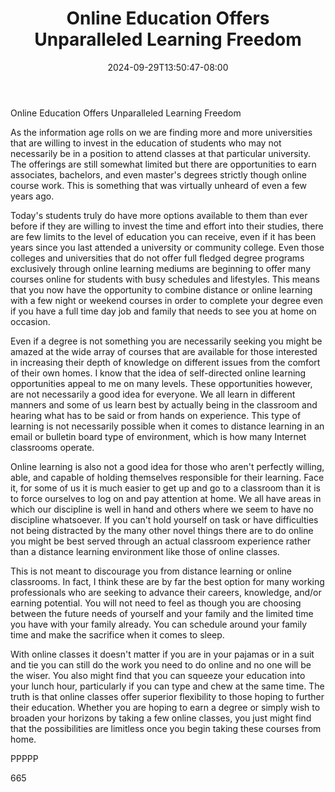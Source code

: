 ﻿---
title: "Online Education Offers Unparalleled Learning Freedom"
date: 2024-09-29T13:50:47-08:00
description: "Education Tips for Web Success"
featured_image: "/images/Education.jpg"
tags: ["Education"]
---

Online Education Offers Unparalleled Learning Freedom

As the information age rolls on we are finding more and more universities that are willing to invest in the education of students who may not necessarily be in a position to attend classes at that particular university. The offerings are still somewhat limited but there are opportunities to earn associates, bachelors, and even master's degrees strictly though online course work. This is something that was virtually unheard of even a few years ago. 

Today's students truly do have more options available to them than ever before if they are willing to invest the time and effort into their studies, there are few limits to the level of education you can receive, even if it has been years since you last attended a university or community college. Even those colleges and universities that do not offer full fledged degree programs exclusively through online learning mediums are beginning to offer many courses online for students with busy schedules and lifestyles. This means that you now have the opportunity to combine distance or online learning with a few night or weekend courses in order to complete your degree even if you have a full time day job and family that needs to see you at home on occasion.

Even if a degree is not something you are necessarily seeking you might be amazed at the wide array of courses that are available for those interested in increasing their depth of knowledge on different issues from the comfort of their own homes. I know that the idea of self-directed online learning opportunities appeal to me on many levels. These opportunities however, are not necessarily a good idea for everyone. We all learn in different manners and some of us learn best by actually being in the classroom and hearing what has to be said or from hands on experience. This type of learning is not necessarily possible when it comes to distance learning in an email or bulletin board type of environment, which is how many Internet classrooms operate.

Online learning is also not a good idea for those who aren't perfectly willing, able, and capable of holding themselves responsible for their learning. Face it, for some of us it is much easier to get up and go to a classroom than it is to force ourselves to log on and pay attention at home. We all have areas in which our discipline is well in hand and others where we seem to have no discipline whatsoever. If you can't hold yourself on task or have difficulties not being distracted by the many other novel things there are to do online you might be best served through an actual classroom experience rather than a distance learning environment like those of online classes.

This is not meant to discourage you from distance learning or online classrooms. In fact, I think these are by far the best option for many working professionals who are seeking to advance their careers, knowledge, and/or earning potential. You will not need to feel as though you are choosing between the future needs of yourself and your family and the limited time you have with your family already. You can schedule around your family time and make the sacrifice when it comes to sleep. 

With online classes it doesn't matter if you are in your pajamas or in a suit and tie you can still do the work you need to do online and no one will be the wiser. You also might find that you can squeeze your education into your lunch hour, particularly if you can type and chew at the same time. The truth is that online classes offer superior flexibility to those hoping to further their education. Whether you are hoping to earn a degree or simply wish to broaden your horizons by taking a few online classes, you just might find that the possibilities are limitless once you begin taking these courses from home.

PPPPP

665



